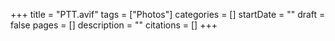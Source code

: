 +++
title = "PTT.avif"
tags = ["Photos"]
categories = []
startDate = ""
draft = false
pages = []
description = ""
citations = []
+++
